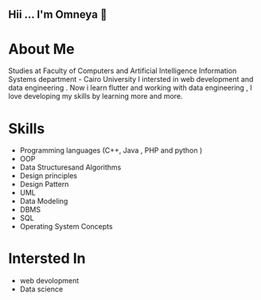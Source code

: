                                               
## Hii ... I'm Omneya 👋


# About Me

Studies at Faculty of Computers and Artificial Intelligence Information Systems department - Cairo University 
I intersted in web development and data engineering .
Now i learn flutter and working with data engineering , I love developing my skills by learning more and more.


# Skills
 * Programming languages (C++, Java , PHP and python )
 * OOP
 * Data Structuresand Algorithms
 * Design principles
 * Design Pattern
 * UML
 * Data Modeling
 * DBMS
 * SQL
 * Operating System Concepts

# Intersted In 
 
 * web devolopment
 * Data science
 

